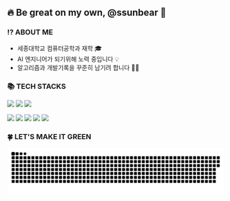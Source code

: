 ## 🔥 Be great on my own, @ssunbear 🐻

### ⁉️ ABOUT ME
- 세종대학교 컴퓨터공학과 재학 🎓
- AI 엔지니어가 되기위해 노력 중입니다 💡
- 알고리즘과 개발기록을 꾸준히 남기려 합니다 ✍🏻
  
### 📚 TECH STACKS
<img src="https://img.shields.io/badge/Python-3776AB?style=for-the-badge&logo=Python&logoColor=white"> <img src="https://img.shields.io/badge/PyTorch-EE4C2C?style=for-the-badge&logo=PyTorch&logoColor=white"> <img src="https://img.shields.io/badge/TensorFlow-FF6F00?style=for-the-badge&logo=TensorFlow&logoColor=white">  

<img src="https://img.shields.io/badge/java-007396?style=for-the-badge&logo=java&logoColor=white"> <img src="https://img.shields.io/badge/spring-6DB33F?style=for-the-badge&logo=spring&logoColor=white"> <img src="https://img.shields.io/badge/postgresql-4169E1?style=for-the-badge&logo=postgresql&logoColor=white"> <img src="https://img.shields.io/badge/Docker-2496ED?style=for-the-badge&logo=Docker&logoColor=white"> <img src="https://img.shields.io/badge/Git-F05032?style=for-the-badge&logo=Git&logoColor=white"> 

### 🍀 LET'S MAKE IT GREEN
<p align="center"> <img width="1000" src="github-snake.svg" alt="snake"/> </p>
